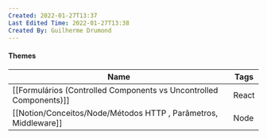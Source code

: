 ```yaml
---
Created: 2022-01-27T13:37
Last Edited Time: 2022-01-27T13:38
Created By: Guilherme Drumond
---
```

#### Themes

|Name|Tags|
|---|---|
|[[Formulários (Controlled Components vs Uncontrolled Components)]]|React|
|[[Notion/Conceitos/Node/Métodos HTTP , Parâmetros, Middleware]]|Node|